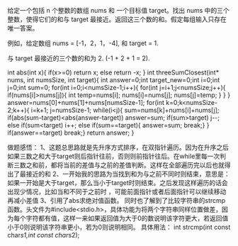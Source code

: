 给定一个包括 n 个整数的数组 nums 和 一个目标值 target。找出 nums 中的三个整数，使得它们的和与 target 最接近。返回这三个数的和。假定每组输入只存在唯一答案。

例如，给定数组 nums = [-1，2，1，-4], 和 target = 1.

与 target 最接近的三个数的和为 2. (-1 + 2 + 1 = 2).


int abs(int x){
    if(x>=0)
    return x;
    else 
    return -x;
}
int threeSumClosest(int* nums, int numsSize, int target){
    int answer=0;int target_new=0;int i=0;int j=0;int sum=0;
    for(int i=0;i<numsSize-1;i++){
        for(int j=i+1;j<numsSize;j++){
            if(nums[i]>nums[j]){
                int temp=nums[i];
                nums[i]=nums[j];
                nums[j]=temp;
            }
        }
    }
    answer=nums[0]+nums[1]+nums[numsSize-1];
    for(int k=0;k<numsSize-2;k++){
        i=k+1;
        j=numsSize-1;
        while(i<j){
            sum=nums[k]+nums[i]+nums[j];
            if(abs(sum-target)<abs(answer-target))
            answer=sum;
            if(sum>target)
            j--;
            else if(sum<target)
            i++;
            else if(sum==target){
            answer=sum;
            break;}
    }
    if(answer==target)
    break;}
    return answer;
}



做题感悟：
1、这题总思路就是先升序方式排序，在双指针遍历。因为在升序之后如果三数之和大于target则后指针往前，否则则前指针往后。在while里每一次判断三数之和前，都将当前的差值与之前的差值判断。这样在全部遍历完以后也就得出了最接近的和
2、一开始我的思路为当找到和为与之前不同时则结束，意思是：如果一开始是大于target，那么当小于target时则结束。之后发现这样遍历的话会出现少情况，比如当和不同于之前时 ，可能前面指针或者后面指针可以继续移动再减小差值
3、引用了abs求绝对值函数。
同时也了解到了比较字符串的strcmp函数。头文件为#include<stdio.h>，具体功能为将两个字符串同样位置做差，因为每个字符都有值，这样一来如果返回值为大于0的数说明该字符更大，若返回值小于0则说明该字符串更小，若为0则说明相同。
具体用法：
int strcmp(int const char*s1,int const char*s2);
